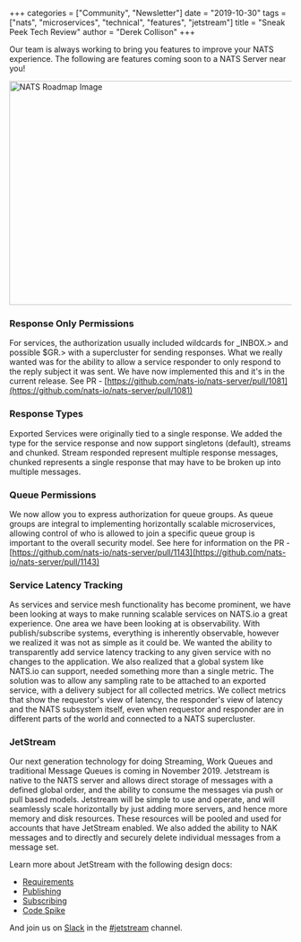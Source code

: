 +++
categories = ["Community", "Newsletter"]
date = "2019-10-30"
tags = ["nats", "microservices", "technical", "features", "jetstream"]
title = "Sneak Peek Tech Review"
author = "Derek Collison"
+++

Our team is always working to bring you features to improve your NATS experience. The following are features coming soon to a NATS Server near you!

<img src="/img/roadmap.png" alt="NATS Roadmap Image" height="400" width="600">

### Response Only Permissions

For services, the authorization usually included wildcards for _INBOX.> and possible $GR.> with a supercluster for sending responses. What we really wanted was for the ability to allow a service responder to only respond to the reply subject it was sent. We have now implemented this and it's in the current release. See PR - [https://github.com/nats-io/nats-server/pull/1081](https://github.com/nats-io/nats-server/pull/1081)

### Response Types

Exported Services were originally tied to a single response. We added the type for the service response and now support singletons (default), streams and chunked. Stream responded represent multiple response messages, chunked represents a single response that may have to be broken up into multiple messages.

### Queue Permissions

We now allow you to express authorization for queue groups. As queue groups are integral to implementing horizontally scalable microservices, allowing control of who is allowed to join a specific queue group is important to the overall security model. See here for information on the PR - [https://github.com/nats-io/nats-server/pull/1143](https://github.com/nats-io/nats-server/pull/1143)

### Service Latency Tracking

As services and service mesh functionality has become prominent, we have been looking at ways to make running scalable services on NATS.io a great experience. One area we have been looking at is observability. With publish/subscribe systems, everything is inherently observable, however we realized it was not as simple as it could be. We wanted the ability to transparently add service latency tracking to any given service with no changes to the application. We also realized that a global system like NATS.io can support, needed something more than a single metric. The solution was to allow any sampling rate to be attached to an exported service, with a delivery subject for all collected metrics. We collect metrics that show the requestor's view of latency, the responder's view of latency and the NATS subsystem itself, even when requestor and responder are in different parts of the world and connected to a NATS supercluster.

###  JetStream

Our next generation technology for doing Streaming, Work Queues and traditional Message Queues is coming in November 2019. Jetstream is native to the NATS server and allows direct storage of messages with a defined global order, and the ability to consume the messages via push or pull based models. Jetstream will be simple to use and operate, and will seamlessly scale horizontally by just adding more servers, and hence more memory and disk resources. These resources will be pooled and used for accounts that have JetStream enabled. We also added the ability to NAK messages and to directly and securely delete individual messages from a message set.

Learn more about JetStream with the following design docs:

 * [Requirements](https://docs.google.com/document/d/1U2CFHeXlugdnfNCQtCtsFQvPhU6pZQvuL4lS3jO1idU/edit?ts=5d4c2ebf)
 * [Publishing](https://docs.google.com/document/d/1S1rTOr0eFl4NCOxu6miGR5ewSh3xiQ2oaT6-e_DFlWw/edit)
 * [Subscribing](https://docs.google.com/document/d/1LY9su-PbMhPcYz9vjCUZIoWtcfGayM5DwUT1S3n75fE/edit)
 * [Code Spike](https://docs.google.com/document/d/1X9Q9cjZzxA-LcxvgpKRn6owLDqbPrVSpmQNx9U8dNXA/edit)
 
 And join us on [Slack](https://slack.nats.io) in the [#jetstream](https://natsio.slack.com/messages/CM3T6T7JQ) channel.